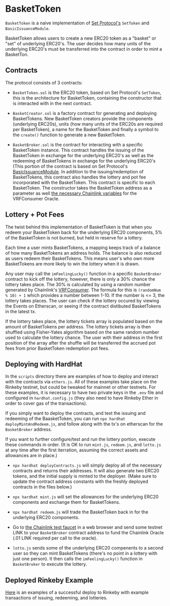 # BasketToken

`BasketToken` is a naive implementation of [Set Protocol&#39;s](https://github.com/SetProtocol/set-protocol-v2) `SetToken` and `BasicIssuanceModule`.

BasketToken allows users to create a new ERC20 token as a &quot;basket&quot; or &quot;set&quot; of underlying ERC20&#39;s. The user decides how many units of the underlying ERC20&#39;s must be transferred into the contract in order to mint a BasketTon.

## Contracts

The protocol consists of 3 contracts:

- `BasketToken.sol` is the ERC20 token, based on Set Protocol&#39;s `SetToken`, this is the architecture for BasketToken, containing the constructor that is interacted with in the next contract.
  
- `BasketCreator.sol` is a factory contract for generating and deploying BasketTokens. New BasketToken creators provide the components (underlying ERC20s), units (how many units of the ERC20s are required per BasketToken), a name for the BasketToken and finally a symbol to the `create()` function to generate a new BasketToken.
  
- `BasketBroker.sol` is the contract for interacting with a specific BasketToken instance. This contract handles the issuing of the BasketToken in exchange for the underlying ERC20&#39;s as well as the redeeming of BasketTokens in exchange for the underlying ERC20&#39;s (This portion of the contract is based on Set Protocol&#39;s [BasicIssuanceModule](https://github.com/SetProtocol/set-protocol-v2/blob/master/contracts/protocol/modules/BasicIssuanceModule.sol). In addition to the issuing/redemption of BasketTokens, this contract also handles the lottery and pot fee incorporated with the BasketToken. This contract is specific to each BasketToken. The constructor takes the BasketToken address as a parameter as well [the necessary Chainlink variables](https://docs.chain.link/docs/vrf-contracts/) for the VRFConsumer Oracle.
  

## Lottery + Pot Fees

The twist behind this implementation of BasketToken is that when you redeem your BasketToken back for the underlying ERC20 components, 5% of the BasketToken is not burned, but held in reserve for a lottery.

Each time a user mints BasketTokens, a mapping keeps track of a balance of how many BasketTokens an address holds. The balance is also reduced as users redeem their BasketTokens. This means user&#39;s who own more BasketTokens are more likely to win the lottery when it is drawn.

Any user may call the `imFeelingLucky()` function in a specific `BasketBroker` contract to kick off the lottery, however, there is only a 30% chance the lottery takes place. The 30% is calculated by using a random number generated by Chainlink&#39;s [VRFConsumer](https://github.com/daiquilibrium/daiquilibrium-protocol/blob/master/protocol/contracts/lottery/chainlink/VRFConsumerBase.sol). The formula for this is `(randomNum % 10) + 1` which provides a number between 1-10. If the number is &lt;= 3, the lottery takes places. The user can check if the lottery occured by viewing the Events on Etherscan, or seeing if the contract distibuted BasketTokens in the latest tx.

If the lottery takes place, the lottery tickets array is populated based on the amount of BasketTokens per address. The lottery tickets array is then shuffled using Fisher-Yates algorithm based on the same random number used to calculate the lottery chance. The user with their address in the first position of the array after the shuffle will be transferred the accrued pot fees from prior BasketToken redemption pot fees.

## Deploying with HardHat

In the `scripts` directory there are examples of how to deploy and interact with the contracts via `ethers.js`. All of these examples take place on the Rinkeby testnet, but could be tweaked for mainnet or other testnets. For these examples, it is necessary to have two private keys in the `.env` file and configured in `hardhat.config.js` (they also need to have Rinkeby Ether in order to cover gas of the transactions).

If you simply want to deploy the contracts, and test the issuing and redeeming of the BaasketToken, you can run `npx hardhat deployMintAndRedeem.js`, and follow along with the tx&#39;s on etherscan for the `BasketBroker` address.

If you want to further configure/test and run the lottery portion, execute these commands in order. (It is OK to run `mint.js`, `redeem.js`, and `lotto.js` at any time after the first iterration, assuming the correct assets and allowances are in place.)

- `npx hardhat deployContracts.js` will simply deploy all of the necessary contracts and returns their addresses. It will also generate two ERC20 tokens, and the initial supply is minted to the deployer. (Make sure to update the contract address constants with the freshly deployed contracts in the files below.)
  
- `npx hardhat mint.js` will set the allowances for the underlying ERC20 components and exchange them for BasketTokens.
  
- `npx hardhat redeem.js` will trade the BasketToken back in for the underlying ERC20 components.
  
- Go to [the Chainlink test faucet](https://faucets.chain.link/) in a web browser and send some testnet LINK to your `BasketBroker` contract address to fund the Chainlink Oracle (.01 LINK required per call to the oracle).
  
- `lotto.js` sends some of the underlying ERC20 compenents to a second user so they can mint BasketTokens (there&#39;s no point in a lottery with just one person). It then calls the `imFeelingLucky()` function in `BasketBroker` to execute the lottery.
  
## Deployed Rinkeby Example
  
[Here](https://rinkeby.etherscan.io/address/0x578e3591ffa88ba5c32116924a264bf63414fe12) is an examples of a successful deploy to Rinkeby with example transactions of issuing, redeeming, and lotteries.
